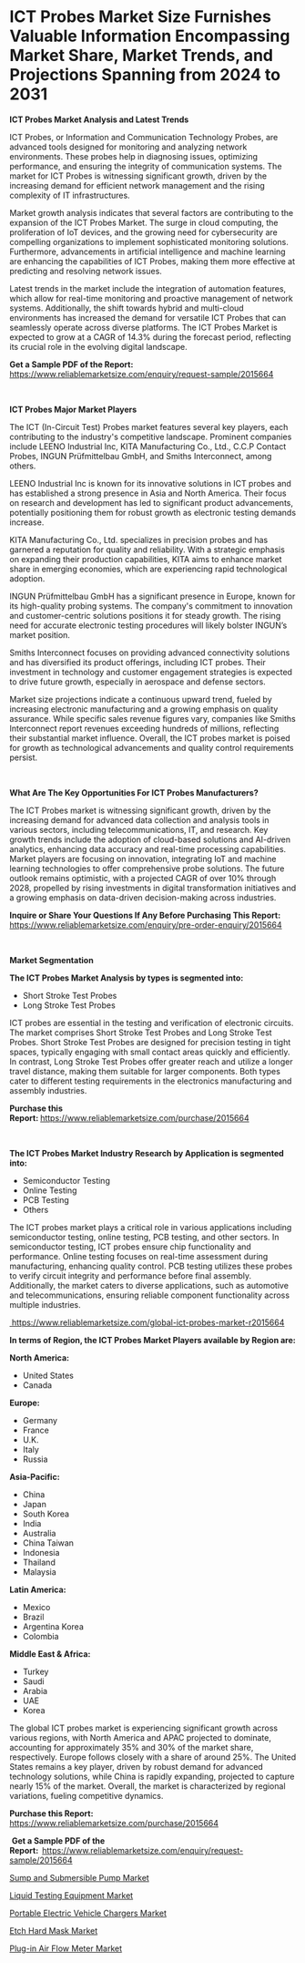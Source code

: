 <p><h1>ICT Probes Market Size Furnishes Valuable Information Encompassing Market Share, Market Trends, and Projections Spanning from 2024 to 2031</h1></p><p><strong>ICT Probes Market Analysis and Latest Trends</strong></p>
<p><p>ICT Probes, or Information and Communication Technology Probes, are advanced tools designed for monitoring and analyzing network environments. These probes help in diagnosing issues, optimizing performance, and ensuring the integrity of communication systems. The market for ICT Probes is witnessing significant growth, driven by the increasing demand for efficient network management and the rising complexity of IT infrastructures.</p><p>Market growth analysis indicates that several factors are contributing to the expansion of the ICT Probes Market. The surge in cloud computing, the proliferation of IoT devices, and the growing need for cybersecurity are compelling organizations to implement sophisticated monitoring solutions. Furthermore, advancements in artificial intelligence and machine learning are enhancing the capabilities of ICT Probes, making them more effective at predicting and resolving network issues.</p><p>Latest trends in the market include the integration of automation features, which allow for real-time monitoring and proactive management of network systems. Additionally, the shift towards hybrid and multi-cloud environments has increased the demand for versatile ICT Probes that can seamlessly operate across diverse platforms. The ICT Probes Market is expected to grow at a CAGR of 14.3% during the forecast period, reflecting its crucial role in the evolving digital landscape.</p></p>
<p><strong>Get a Sample PDF of the Report:&nbsp;</strong> <a href="https://www.reliablemarketsize.com/enquiry/request-sample/2015664?utm_campaign=1105&utm_medium=2&utm_source=Github&utm_content=ia&utm_term=27102024&utm_id=ict-probes">https://www.reliablemarketsize.com/enquiry/request-sample/2015664</a></p>
<p>&nbsp;</p>
<p><strong>ICT Probes Major Market Players</strong></p>
<p><p>The ICT (In-Circuit Test) Probes market features several key players, each contributing to the industry's competitive landscape. Prominent companies include LEENO Industrial Inc, KITA Manufacturing Co., Ltd., C.C.P Contact Probes, INGUN Prüfmittelbau GmbH, and Smiths Interconnect, among others.</p><p>LEENO Industrial Inc is known for its innovative solutions in ICT probes and has established a strong presence in Asia and North America. Their focus on research and development has led to significant product advancements, potentially positioning them for robust growth as electronic testing demands increase.</p><p>KITA Manufacturing Co., Ltd. specializes in precision probes and has garnered a reputation for quality and reliability. With a strategic emphasis on expanding their production capabilities, KITA aims to enhance market share in emerging economies, which are experiencing rapid technological adoption.</p><p>INGUN Prüfmittelbau GmbH has a significant presence in Europe, known for its high-quality probing systems. The company's commitment to innovation and customer-centric solutions positions it for steady growth. The rising need for accurate electronic testing procedures will likely bolster INGUN’s market position.</p><p>Smiths Interconnect focuses on providing advanced connectivity solutions and has diversified its product offerings, including ICT probes. Their investment in technology and customer engagement strategies is expected to drive future growth, especially in aerospace and defense sectors.</p><p>Market size projections indicate a continuous upward trend, fueled by increasing electronic manufacturing and a growing emphasis on quality assurance. While specific sales revenue figures vary, companies like Smiths Interconnect report revenues exceeding hundreds of millions, reflecting their substantial market influence. Overall, the ICT probes market is poised for growth as technological advancements and quality control requirements persist.</p></p>
<p>&nbsp;</p>
<p><strong>What Are The Key Opportunities For ICT Probes Manufacturers?</strong></p>
<p><p>The ICT Probes market is witnessing significant growth, driven by the increasing demand for advanced data collection and analysis tools in various sectors, including telecommunications, IT, and research. Key growth trends include the adoption of cloud-based solutions and AI-driven analytics, enhancing data accuracy and real-time processing capabilities. Market players are focusing on innovation, integrating IoT and machine learning technologies to offer comprehensive probe solutions. The future outlook remains optimistic, with a projected CAGR of over 10% through 2028, propelled by rising investments in digital transformation initiatives and a growing emphasis on data-driven decision-making across industries.</p></p>
<p><strong>Inquire or Share Your Questions If Any Before Purchasing This Report:</strong> <a href="https://www.reliablemarketsize.com/enquiry/pre-order-enquiry/2015664?utm_campaign=1105&utm_medium=2&utm_source=Github&utm_content=ia&utm_term=27102024&utm_id=ict-probes">https://www.reliablemarketsize.com/enquiry/pre-order-enquiry/2015664</a></p>
<p>&nbsp;</p>
<p><strong>Market Segmentation</strong></p>
<p><strong>The ICT Probes Market Analysis by types is segmented into:</strong></p>
<p><ul><li>Short Stroke Test Probes</li><li>Long Stroke Test Probes</li></ul></p>
<p><p>ICT probes are essential in the testing and verification of electronic circuits. The market comprises Short Stroke Test Probes and Long Stroke Test Probes. Short Stroke Test Probes are designed for precision testing in tight spaces, typically engaging with small contact areas quickly and efficiently. In contrast, Long Stroke Test Probes offer greater reach and utilize a longer travel distance, making them suitable for larger components. Both types cater to different testing requirements in the electronics manufacturing and assembly industries.</p></p>
<p><strong>Purchase this Report:&nbsp;</strong><a href="https://www.reliablemarketsize.com/purchase/2015664?utm_campaign=1105&utm_medium=2&utm_source=Github&utm_content=ia&utm_term=27102024&utm_id=ict-probes">https://www.reliablemarketsize.com/purchase/2015664</a></p>
<p>&nbsp;</p>
<p><strong>The ICT Probes Market Industry Research by Application is segmented into:</strong></p>
<p><ul><li>Semiconductor Testing</li><li>Online Testing</li><li>PCB Testing</li><li>Others</li></ul></p>
<p><p>The ICT probes market plays a critical role in various applications including semiconductor testing, online testing, PCB testing, and other sectors. In semiconductor testing, ICT probes ensure chip functionality and performance. Online testing focuses on real-time assessment during manufacturing, enhancing quality control. PCB testing utilizes these probes to verify circuit integrity and performance before final assembly. Additionally, the market caters to diverse applications, such as automotive and telecommunications, ensuring reliable component functionality across multiple industries.</p></p>
<p><a href="https://www.reliablemarketsize.com/global-ict-probes-market-r2015664?utm_campaign=1105&utm_medium=2&utm_source=Github&utm_content=ia&utm_term=27102024&utm_id=ict-probes">&nbsp;https://www.reliablemarketsize.com/global-ict-probes-market-r2015664</a></p>
<p><strong>In terms of Region, the ICT Probes Market Players available by Region are:</strong></p>
<p>
    <p> <strong> North America: </strong>
        <ul>
            <li>United States</li>
            <li>Canada</li>
        </ul>
        </p> 
    <p> <strong> Europe: </strong>
        <ul>
            <li>Germany</li>
            <li>France</li>
            <li>U.K.</li>
            <li>Italy</li>
            <li>Russia</li>
        </ul>
        </p> 
    <p> <strong> Asia-Pacific: </strong>
        <ul>
            <li>China</li>
            <li>Japan</li>
            <li>South Korea</li>
            <li>India</li>
            <li>Australia</li>
            <li>China Taiwan</li>
            <li>Indonesia</li>
            <li>Thailand</li>
            <li>Malaysia</li>
        </ul>
        </p> 
    <p> <strong> Latin America: </strong>
        <ul>
            <li>Mexico</li>
            <li>Brazil</li>
            <li>Argentina Korea</li>
            <li>Colombia</li>
        </ul>
        </p> 
    <p> <strong> Middle East & Africa: </strong>
        <ul>
            <li>Turkey</li>
            <li>Saudi</li>
            <li>Arabia</li>
            <li>UAE</li>
            <li>Korea</li>
        </ul>
    </p>
    </p>
<p><p>The global ICT probes market is experiencing significant growth across various regions, with North America and APAC projected to dominate, accounting for approximately 35% and 30% of the market share, respectively. Europe follows closely with a share of around 25%. The United States remains a key player, driven by robust demand for advanced technology solutions, while China is rapidly expanding, projected to capture nearly 15% of the market. Overall, the market is characterized by regional variations, fueling competitive dynamics.</p></p>
<p><strong>Purchase this Report: </strong><a href="https://www.reliablemarketsize.com/purchase/2015664?utm_campaign=1105&utm_medium=2&utm_source=Github&utm_content=ia&utm_term=27102024&utm_id=ict-probes">https://www.reliablemarketsize.com/purchase/2015664</a></p>
<p>&nbsp;<strong>Get a Sample PDF of the Report:&nbsp;&nbsp;</strong><a href="https://www.reliablemarketsize.com/enquiry/request-sample/2015664?utm_campaign=1105&utm_medium=2&utm_source=Github&utm_content=ia&utm_term=27102024&utm_id=ict-probes">https://www.reliablemarketsize.com/enquiry/request-sample/2015664</a></p>
<p><strong></strong></p>
<p><p><a href="https://issuu.com/reportprime-2/docs/sump-and-submersible-pump-market-si_6742d57b97a5fe?utm_campaign=1105&utm_medium=2&utm_source=Github&utm_content=ia&utm_term=27102024&utm_id=ict-probes">Sump and Submersible Pump Market</a></p><p><a href="https://issuu.com/reportprime-2/docs/liquid-testing-equipment-market-siz_15d9f63a133184?utm_campaign=1105&utm_medium=2&utm_source=Github&utm_content=ia&utm_term=27102024&utm_id=ict-probes">Liquid Testing Equipment Market</a></p><p><a href="https://www.linkedin.com/pulse/analyzing-portable-electric-vehicle-chargers-market-dynamics-hukie?utm_campaign=1105&utm_medium=2&utm_source=Github&utm_content=ia&utm_term=27102024&utm_id=ict-probes">Portable Electric Vehicle Chargers Market</a></p><p><a href="https://github.com/caetlinivcar/Market-Research-Report-List-1/blob/main/etch-hard-mask-market.md?utm_campaign=1105&utm_medium=2&utm_source=Github&utm_content=ia&utm_term=27102024&utm_id=ict-probes">Etch Hard Mask Market</a></p><p><a href="https://www.linkedin.com/pulse/global-plug-in-air-flow-meter-market-opportunities-challenges2024-8o0of?utm_campaign=1105&utm_medium=2&utm_source=Github&utm_content=ia&utm_term=27102024&utm_id=ict-probes">Plug-in Air Flow Meter Market</a></p></p>